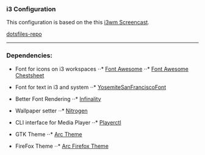 ### i3 Configuration
This configuration is based on the this [i3wm Screencast](https://www.youtube.com/watch?v=j1I63wGcvU4&list=PL5ze0DjYv5DbCv9vNEzFmP6sU7ZmkGzcf).

[dotsfiles-repo](https://github.com/bookercodes/dotfiles/tree/ubuntu)

---

### Dependencies:
* Font for icons on i3 workspaces
⋅⋅* [Font Awesome](https://github.com/FortAwesome/Font-Awesome)
⋅⋅* [Font Awesome Chestsheet](http://fontawesome.io/cheatsheet/)

* Font for text in i3 and system
⋅⋅* [YosemiteSanFranciscoFont](https://github.com/supermarin/YosemiteSanFranciscoFont)

* Better Font Rendering
⋅⋅* [Infinality](http://www.webupd8.org/2013/06/better-font-rendering-in-linux-with.html)

* Wallpaper setter
⋅⋅* [Nitrogen](http://projects.l3ib.org/nitrogen/)

* CLI interface for Media Player
⋅⋅* [Playerctl](https://github.com/acrisci/playerctl)

* GTK Theme
⋅⋅* [Arc Theme](https://github.com/horst3180/Arc-theme)

* FireFox Theme
⋅⋅* [Arc Firefox Theme](https://github.com/horst3180/arc-firefox-theme)
